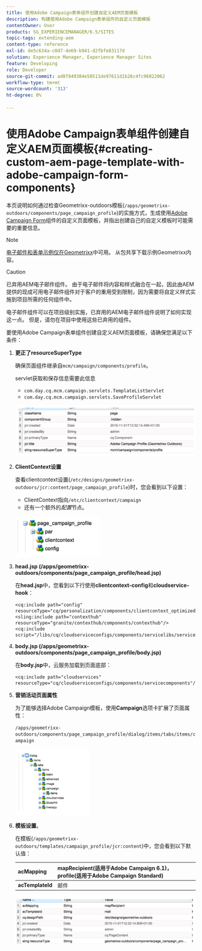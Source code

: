 ```yaml
---
title: 使用Adobe Campaign表单组件创建自定义AEM页面模板
description: 构建使用Adobe Campaign表单组件的自定义页面模板
contentOwner: User
products: SG_EXPERIENCEMANAGER/6.5/SITES
topic-tags: extending-aem
content-type: reference
exl-id: de5c634a-c0d7-4e69-b941-d2fbfe83117d
solution: Experience Manager, Experience Manager Sites
feature: Developing
role: Developer
source-git-commit: ad8f849384e58511de97611d1b26c4fc96022062
workflow-type: tm+mt
source-wordcount: '313'
ht-degree: 0%

---
```


# 使用Adobe Campaign表单组件创建自定义AEM页面模板{#creating-custom-aem-page-template-with-adobe-campaign-form-components}

本页说明如何通过检查Geometrixx-outdoors模板(`/apps/geometrixx-outdoors/components/page_campaign_profile`)的实施方式，生成使用[Adobe Campaign Form](/help/sites-authoring/adobe-campaign-components.md)组件的自定义页面模板，并指出创建自己的自定义模板时可能需要的重要信息。

>[!NOTE]
>
>[电子邮件和表单示例仅在Geometrixx](/help/sites-developing/we-retail.md)中可用。 从包共享下载示例Geometrixx内容。

>[!CAUTION]
>
>已弃用AEM电子邮件组件。 由于电子邮件将内容和样式融合在一起，因此由AEM提供的现成可用电子邮件组件对于客户的重用受到限制，因为需要将自定义样式实施到项目所需的任何组件中。
>
>电子邮件组件可以在项目级别实施，已弃用的AEM电子邮件组件说明了如何实现这一点。 但是，请勿在项目中使用这些已弃用的组件。


要使用Adobe Campaign表单组件创建自定义AEM页面模板，请确保您满足以下条件：

1. **更正了resourceSuperType**

   确保页面组件继承自`mcm/campaign/components/profile`。

   servlet获取和保存信息需要此信息

   * `com.day.cq.mcm.campaign.servlets.TemplateListServlet`
   * `com.day.cq.mcm.campaign.servlets.SaveProfileServlet`

   ![chlimage_1-201](assets/chlimage_1-201.png)

1. **ClientContext设置**

   查看clientcontext设置(`/etc/designs/geometrixx-outdoors/jcr:content/page_campaign_profile`)时，您会看到以下设置：

   * ClientContext指向`/etc/clientcontext/campaign`
   * 还有一个额外的&#x200B;*配置*&#x200B;节点。

   ![chlimage_1-202](assets/chlimage_1-202.png)

1. **head.jsp (/apps/geometrixx-outdoors/components/page_campaign_profile/head.jsp)**

   在&#x200B;**head.jsp**&#x200B;中，您看到以下行使用&#x200B;**clientcontext-config**&#x200B;和&#x200B;**cloudservice-hook**：

   ```
   <cq:include path="config" resourceType="cq/personalization/components/clientcontext_optimized/config"/>
   <sling:include path="contexthub" resourceType="granite/contexthub/components/contexthub"/>
   <cq:include script="/libs/cq/cloudserviceconfigs/components/servicelibs/servicelibs.jsp"/>
   ```

1. **body.jsp (/apps/geometrixx-outdoors/components/page_campaign_profile/body.jsp)**

   在&#x200B;**body.jsp**&#x200B;中，云服务加载到页面底部：

   ```
   <cq:include path="cloudservices" resourceType="cq/cloudserviceconfigs/components/servicecomponents"/>
   ```

1. **营销活动页面属性**

   为了能够选择Adobe Campaign模板，使用&#x200B;**Campaign**&#x200B;选项卡扩展了页面属性：

   `/apps/geometrixx-outdoors/components/page_campaign_profile/dialog/items/tabs/items/campaign`

   ![chlimage_1-203](assets/chlimage_1-203.png)

1. **模板设置**。

   在模板(`/apps/geometrixx-outdoors/templates/campaign_profile/jcr:content`)中，您会看到以下默认值：

   | **acMapping** | mapRecipient(适用于Adobe Campaign 6.1)，profile(适用于Adobe Campaign Standard) |
   |---|---|
   | **acTemplateId** | 邮件 |

   ![chlimage_1-204](assets/chlimage_1-204.png)

